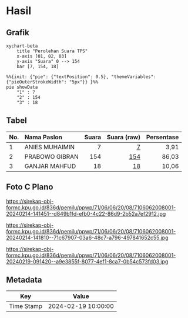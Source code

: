 # Hasil

## Grafik

```mermaid
xychart-beta
    title "Perolehan Suara TPS"
    x-axis [01, 02, 03]
    y-axis "Suara" 0 --> 154
    bar [7, 154, 18]
```

```mermaid
%%{init: {"pie": {"textPosition": 0.5}, "themeVariables": {"pieOuterStrokeWidth": "5px"}} }%%
pie showData
    "1" : 7
    "2" : 154
    "3" : 18
```

## Tabel

| No. | Nama Paslon    | Suara | Suara (raw) | Persentase |
|:--- |:-------------- | -----:| -----------:| ----------:|
| 1   | ANIES MUHAIMIN | 7     | [7][p-1]    | 3,91       |
| 2   | PRABOWO GIBRAN | 154   | [154][p-2]  | 86,03      |
| 3   | GANJAR MAHFUD  | 18    | [18][p-3]   | 10,06      |


[p-1]: https://github.com/gigit-pemilu/pemilu-2024-71-sulawesi-utara/blob/main/pilpres/hitung-suara/sub/71-sulawesi-utara/sub/06-minahasa-utara/sub/06-likupang-barat/sub/2008-paputungan/sub/001-tps/sub/paslon-1.txt
[p-2]: https://github.com/gigit-pemilu/pemilu-2024-71-sulawesi-utara/blob/main/pilpres/hitung-suara/sub/71-sulawesi-utara/sub/06-minahasa-utara/sub/06-likupang-barat/sub/2008-paputungan/sub/001-tps/sub/paslon-2.txt
[p-3]: https://github.com/gigit-pemilu/pemilu-2024-71-sulawesi-utara/blob/main/pilpres/hitung-suara/sub/71-sulawesi-utara/sub/06-minahasa-utara/sub/06-likupang-barat/sub/2008-paputungan/sub/001-tps/sub/paslon-3.txt

## Foto C Plano

https://sirekap-obj-formc.kpu.go.id/836d/pemilu/ppwp/71/06/06/20/08/7106062008001-20240214-141451--d849b1fd-efb0-4c22-86d9-2b52a7ef2912.jpg

https://sirekap-obj-formc.kpu.go.id/836d/pemilu/ppwp/71/06/06/20/08/7106062008001-20240214-141810--71c67907-03a6-48c7-a796-497841652c55.jpg

https://sirekap-obj-formc.kpu.go.id/836d/pemilu/ppwp/71/06/06/20/08/7106062008001-20240219-091420--a9e3855f-8077-4ef1-8ca7-0b54c573fd03.jpg


## Metadata

| Key        | Value               |
| ---------- | ------------------- |
| Time Stamp | 2024-02-19 10:00:00 |



